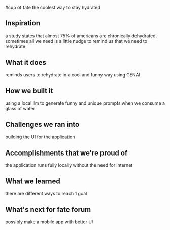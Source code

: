 #cup of fate
the coolest way to stay hydrated
## Inspiration
a study states that almost 75% of americans are chronically dehydrated. sometimes all we need is a little nudge to remind us that we need to rehydrate
## What it does
reminds users to rehydrate in a cool and funny way using GENAI
## How we built it
using a local llm to generate funny and unique prompts when we consume a glass of water
## Challenges we ran into
building the UI for the application
## Accomplishments that we're proud of
the application runs fully locally without the need for internet
## What we learned
there are different ways to reach 1 goal
## What's next for fate forum
possibly make a mobile app with better UI
